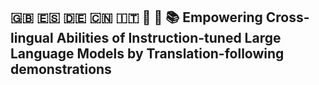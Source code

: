  ## 🇬🇧 🇪🇸 🇩🇪 🇨🇳 🇮🇹 🦙 :camel:  📚 Empowering Cross-lingual Abilities of Instruction-tuned Large Language Models by Translation-following demonstrations
